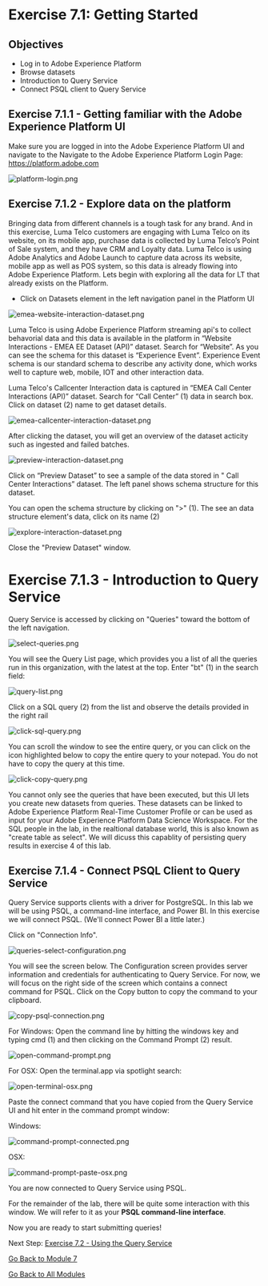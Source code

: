 
# Exercise 7.1: Getting Started

## Objectives

- Log in to Adobe Experience Platform
- Browse datasets
- Introduction to Query Service
- Connect PSQL client to Query Service

## Exercise 7.1.1 - Getting familiar with the Adobe Experience Platform UI

Make sure you are logged in into the Adobe Experience Platform UI and navigate to the Navigate to the Adobe Experience Platform Login Page: https://platform.adobe.com


![platform-login.png](../resources/platform-login.png)

## Exercise 7.1.2 - Explore data on the platform

Bringing data from different channels is a tough task for any brand. And in this exercise, Luma Telco customers are engaging with Luma Telco on its website, on its mobile app, purchase data is collected by Luma Telco’s Point of Sale system, and they have CRM and Loyalty data. Luma Telco is using Adobe Analytics and Adobe Launch to capture data across its website, mobile app as well as POS system, so this data is already flowing into Adobe Experience Platform. Lets begin with exploring all the data for LT that already exists on the Platform.

- Click on Datasets element in the left navigation panel in the Platform UI

![emea-website-interaction-dataset.png](../resources/emea-website-interaction-dataset.png)

Luma Telco is using Adobe Experience Platform streaming api's to collect behavorial data and this data is available in the platform in “Website Interactions - EMEA EE Dataset (API)” dataset. Search for “Website”. As you can see the schema for this dataset is “Experience Event”. Experience Event schema is our standard schema to describe any activity done, which works well to capture web, mobile, IOT and other interaction data.

Luma Telco's Callcenter Interaction data is captured in “EMEA Call Center Interactions (API)” dataset. Search for “Call Center” (1) data in search box. Click on dataset (2) name to get dataset details.

![emea-callcenter-interaction-dataset.png](../resources/emea-callcenter-interaction-dataset.png)

After clicking the dataset, you will get an overview of the dataset acticity such as ingested and failed batches.

![preview-interaction-dataset.png](../resources/preview-interaction-dataset.png)

Click on “Preview Dataset” to see a sample of the data stored in " Call Center Interactions” dataset. The left panel shows schema structure for this dataset.

You can open the schema structure by clicking on ">" (1). The see an data structure element's data, click on its name (2)

![explore-interaction-dataset.png](../resources/explore-interaction-dataset.png)

Close the "Preview Dataset" window.

# Exercise 7.1.3 - Introduction to Query Service

Query Service is accessed by clicking on "Queries" toward the bottom of the left navigation.

![select-queries.png](../resources/select-queries.png)

You will see the Query List page, which provides you a list of all the queries run in this organization, with the latest at the top. Enter "bt" (1) in the search field:

![query-list.png](../resources/query-list.png)

Click on a SQL query (2) from the list and observe the details provided in the right rail

![click-sql-query.png](../resources/click-sql-query.png)

You can scroll the window to see the entire query, or you can click on the icon highlighted below to copy the entire query to your notepad. You do not have to copy the query at this time.

![click-copy-query.png](../resources/click-copy-query.png)

You cannot only see the queries that have been executed, but this UI lets you create new datasets from queries. These datasets can be linked to Adobe Experience Platform Real-Time Customer Profile or can be used as input for your Adobe Experience Platform Data Science Workspace. For the SQL people in the lab, in the realtional database world, this is also known as "create table as select". We will dicuss this capablity of persisting query results in exercise 4 of this lab.

## Exercise 7.1.4 - Connect PSQL Client to Query Service

Query Service supports clients with a driver for PostgreSQL. In this lab we will be using PSQL, a command-line interface, and Power BI. In this exercise we will connect PSQL. (We'll connect Power BI a little later.)

Click on "Connection Info".

![queries-select-configuration.png](../resources/queries-select-configuration.png)

You will see the screen below. The Configuration screen provides server information and credentials for authenticating to Query Service. For now, we will focus on the right side of the screen which contains a connect command for PSQL. Click on the Copy button to copy the command to your clipboard.

![copy-psql-connection.png](../resources/copy-psql-connection.png)

For Windows: Open the command line by hitting the windows key and typing cmd (1) and then clicking on the Command Prompt (2) result.

![open-command-prompt.png](../resources/open-command-prompt.png)

For OSX: Open the terminal.app via spotlight search:

![open-terminal-osx.png](../resources/open-terminal-osx.png)

Paste the connect command that you have copied from the Query Service UI and hit enter in the command prompt window:

Windows:

![command-prompt-connected.png](../resources/command-prompt-connected.png)

OSX:

![command-prompt-paste-osx.png](../resources/command-prompt-paste-osx.png)


You are now connected to Query Service using PSQL. 

For the remainder of the lab, there will be quite some interaction with this window. We will refer to it as your **PSQL command-line interface**.

Now you are ready to start submitting queries!

Next Step: [Exercise 7.2 - Using the Query Service](../exercises/2-using-query-service.md)

[Go Back to Module 7](../README.md)

[Go Back to All Modules](../../README.md)
